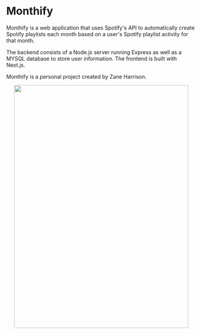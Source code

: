 # Monthify

Monthify is a web application that uses Spotify's API to automatically create Spotify playlists each month based on a user's Spotify playlist activity for that month. 

The backend consists of a Node.js server running Express as well as a MYSQL database to store user information. The frontend is built with Next.js.

Monthify is a personal project created by Zane Harrison.

<p align="center">
  <img width="463" height="646" src="https://github.com/zaneHarrison/monthify-app/assets/98977195/60bf25a4-40dc-4583-b3b1-77e1f2266502">
</p>
